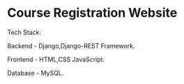 # Course Registration Website 

Tech Stack:

Backend - Django,Django-REST Framework.

Frontend - HTML,CSS     JavaScript.

Database - MySQL.




